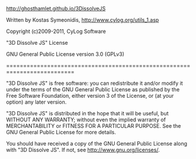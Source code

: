 http://ghosthamlet.github.io/3DissolveJS

Written by Kostas Symeonidis, http://www.cylog.org/utils_1.asp

Copyright (c)2009-2011, CyLog Software

"3D Dissolve JS" License

GNU General Public License version 3.0 (GPLv3)

==========================================================================

"3D Dissolve JS" is free software: you can redistribute it and/or modify
it under the terms of the GNU General Public License as published by
the Free Software Foundation, either version 3 of the License, or
(at your option) any later version.

"3D Dissolve JS" is distributed in the hope that it will be useful,
but WITHOUT ANY WARRANTY; without even the implied warranty of
MERCHANTABILITY or FITNESS FOR A PARTICULAR PURPOSE.  See the
GNU General Public License for more details.

You should have received a copy of the GNU General Public License
along with "3D Dissolve JS". If not, see <http://www.gnu.org/licenses/>.
